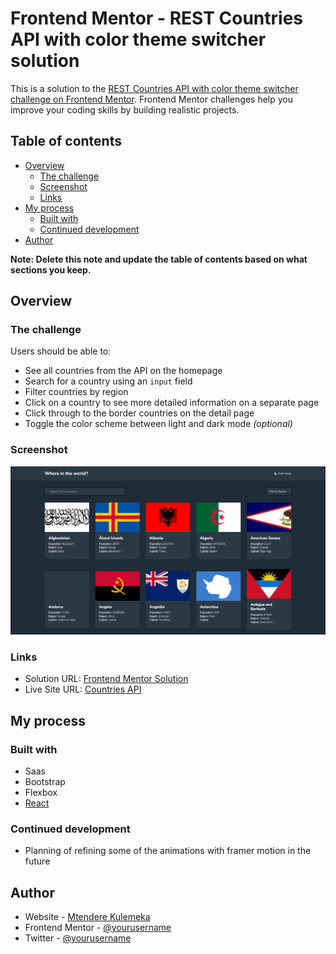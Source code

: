 # Frontend Mentor - REST Countries API with color theme switcher solution

This is a solution to the [REST Countries API with color theme switcher challenge on Frontend Mentor](https://www.frontendmentor.io/challenges/rest-countries-api-with-color-theme-switcher-5cacc469fec04111f7b848ca). Frontend Mentor challenges help you improve your coding skills by building realistic projects. 

## Table of contents

- [Overview](#overview)
  - [The challenge](#the-challenge)
  - [Screenshot](#screenshot)
  - [Links](#links)
- [My process](#my-process)
  - [Built with](#built-with)
  - [Continued development](#continued-development)
- [Author](#author)

**Note: Delete this note and update the table of contents based on what sections you keep.**

## Overview

### The challenge

Users should be able to:

- See all countries from the API on the homepage
- Search for a country using an `input` field
- Filter countries by region
- Click on a country to see more detailed information on a separate page
- Click through to the border countries on the detail page
- Toggle the color scheme between light and dark mode *(optional)*

### Screenshot

![](./screenshot.png)

### Links

- Solution URL: [Frontend Mentor Solution](https://www.frontendmentor.io/solutions/responsive-design-react-saas-bootstrap-framer-motion-and-api-SyryQ--m5)
- Live Site URL: [Countries API](https://mk-countries.netlify.app)

## My process

### Built with

- Saas
- Bootstrap
- Flexbox
- [React](https://reactjs.org/)

### Continued development

- Planning of refining some of the animations with framer motion in the future

## Author

- Website - [Mtendere Kulemeka](https://www.devmk.netlify.app)
- Frontend Mentor - [@yourusername](https://www.frontendmentor.io/profile/mkulemeka)
- Twitter - [@yourusername](https://www.twitter.com/kahle01)



